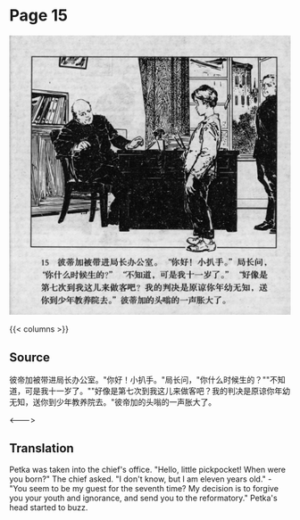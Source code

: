# Page 15

 ![biao page](./../../../images/biao/seifert0726_biao_0019_015.jpg)

{{< columns >}}

## Source

彼帝加被带进局长办公室。"你好！小扒手。"局长问，"你什么时候生的？""不知道，可是我十一岁了。""好像是第七次到我这儿来做客吧？我的判决是原谅你年幼无知，送你到少年教养院去。"彼帝加的头嗡的一声胀大了。

<--->

## Translation

Petka was taken into the chief\'s office. "Hello, little pickpocket! When were you born?" The chief asked. "I don't know, but I am eleven years old." - "You seem to be my guest for the seventh time? My decision is to forgive you your youth and ignorance, and send you to the reformatory." Petka's head started to buzz.